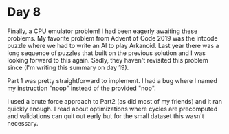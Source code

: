 # Day 8

Finally, a CPU emulator problem! I had been eagerly awaiting these problems. My favorite problem from Advent of Code 2019 was the intcode puzzle where we had to write an AI to play Arkanoid. Last year there was a long sequence of puzzles that built on the previous solution and I was looking forward to this again. Sadly, they haven't revisited this problem since (I'm writing this summary on day 19).


Part 1 was pretty straightforward to implement. I had a bug where I named my instruction "noop" instead of the provided "nop".


I used a brute force approach to Part2 (as did most of my friends) and it ran quickly enough. I read about optimizations where cycles are precomputed and validations can quit out early but for the small dataset this wasn't necessary.